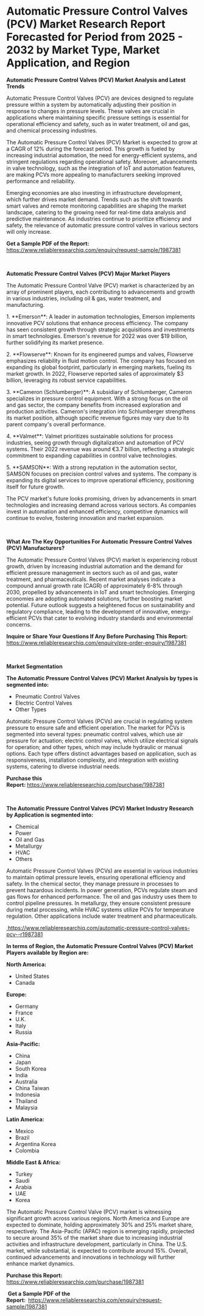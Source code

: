 <p><h1>Automatic Pressure Control Valves (PCV) Market Research Report Forecasted for Period from 2025 -  2032 by Market Type, Market Application, and Region</h1></p><p><strong>Automatic Pressure Control Valves (PCV) Market Analysis and Latest Trends</strong></p>
<p><p>Automatic Pressure Control Valves (PCV) are devices designed to regulate pressure within a system by automatically adjusting their position in response to changes in pressure levels. These valves are crucial in applications where maintaining specific pressure settings is essential for operational efficiency and safety, such as in water treatment, oil and gas, and chemical processing industries.</p><p>The Automatic Pressure Control Valves (PCV) Market is expected to grow at a CAGR of 12% during the forecast period. This growth is fueled by increasing industrial automation, the need for energy-efficient systems, and stringent regulations regarding operational safety. Moreover, advancements in valve technology, such as the integration of IoT and automation features, are making PCVs more appealing to manufacturers seeking improved performance and reliability.</p><p>Emerging economies are also investing in infrastructure development, which further drives market demand. Trends such as the shift towards smart valves and remote monitoring capabilities are shaping the market landscape, catering to the growing need for real-time data analysis and predictive maintenance. As industries continue to prioritize efficiency and safety, the relevance of automatic pressure control valves in various sectors will only increase.</p></p>
<p><strong>Get a Sample PDF of the Report:&nbsp;</strong> <a href="https://www.reliableresearchiq.com/enquiry/request-sample/1987381?utm_campaign=3453&utm_medium=2&utm_source=Github&utm_content=ia&utm_term=12042025&utm_id=automatic-pressure-control-valves-pcv">https://www.reliableresearchiq.com/enquiry/request-sample/1987381</a></p>
<p>&nbsp;</p>
<p><strong>Automatic Pressure Control Valves (PCV) Major Market Players</strong></p>
<p><p>The Automatic Pressure Control Valve (PCV) market is characterized by an array of prominent players, each contributing to advancements and growth in various industries, including oil & gas, water treatment, and manufacturing.</p><p>1. **Emerson**: A leader in automation technologies, Emerson implements innovative PCV solutions that enhance process efficiency. The company has seen consistent growth through strategic acquisitions and investments in smart technologies. Emerson's revenue for 2022 was over $19 billion, further solidifying its market presence.</p><p>2. **Flowserve**: Known for its engineered pumps and valves, Flowserve emphasizes reliability in fluid motion control. The company has focused on expanding its global footprint, particularly in emerging markets, fueling its market growth. In 2022, Flowserve reported sales of approximately $3 billion, leveraging its robust service capabilities.</p><p>3. **Cameron (Schlumberger)**: A subsidiary of Schlumberger, Cameron specializes in pressure control equipment. With a strong focus on the oil and gas sector, the company benefits from increased exploration and production activities. Cameron's integration into Schlumberger strengthens its market position, although specific revenue figures may vary due to its parent company's overall performance.</p><p>4. **Valmet**: Valmet prioritizes sustainable solutions for process industries, seeing growth through digitalization and automation of PCV systems. Their 2022 revenue was around €3.7 billion, reflecting a strategic commitment to expanding capabilities in control valve technologies.</p><p>5. **SAMSON**: With a strong reputation in the automation sector, SAMSON focuses on precision control valves and systems. The company is expanding its digital services to improve operational efficiency, positioning itself for future growth. </p><p>The PCV market's future looks promising, driven by advancements in smart technologies and increasing demand across various sectors. As companies invest in automation and enhanced efficiency, competitive dynamics will continue to evolve, fostering innovation and market expansion.</p></p>
<p>&nbsp;</p>
<p><strong>What Are The Key Opportunities For Automatic Pressure Control Valves (PCV) Manufacturers?</strong></p>
<p><p>The Automatic Pressure Control Valves (PCV) market is experiencing robust growth, driven by increasing industrial automation and the demand for efficient pressure management in sectors such as oil and gas, water treatment, and pharmaceuticals. Recent market analyses indicate a compound annual growth rate (CAGR) of approximately 6-8% through 2030, propelled by advancements in IoT and smart technologies. Emerging economies are adopting automated solutions, further boosting market potential. Future outlook suggests a heightened focus on sustainability and regulatory compliance, leading to the development of innovative, energy-efficient PCVs that cater to evolving industry standards and environmental concerns.</p></p>
<p><strong>Inquire or Share Your Questions If Any Before Purchasing This Report:</strong> <a href="https://www.reliableresearchiq.com/enquiry/pre-order-enquiry/1987381?utm_campaign=3453&utm_medium=2&utm_source=Github&utm_content=ia&utm_term=12042025&utm_id=automatic-pressure-control-valves-pcv">https://www.reliableresearchiq.com/enquiry/pre-order-enquiry/1987381</a></p>
<p>&nbsp;</p>
<p><strong>Market Segmentation</strong></p>
<p><strong>The Automatic Pressure Control Valves (PCV) Market Analysis by types is segmented into:</strong></p>
<p><ul><li>Pneumatic Control Valves</li><li>Electric Control Valves</li><li>Other Types</li></ul></p>
<p><p>Automatic Pressure Control Valves (PCVs) are crucial in regulating system pressure to ensure safe and efficient operation. The market for PCVs is segmented into several types: pneumatic control valves, which use air pressure for actuation; electric control valves, which utilize electrical signals for operation; and other types, which may include hydraulic or manual options. Each type offers distinct advantages based on application, such as responsiveness, installation complexity, and integration with existing systems, catering to diverse industrial needs.</p></p>
<p><strong>Purchase this Report:&nbsp;</strong><a href="https://www.reliableresearchiq.com/purchase/1987381?utm_campaign=3453&utm_medium=2&utm_source=Github&utm_content=ia&utm_term=12042025&utm_id=automatic-pressure-control-valves-pcv">https://www.reliableresearchiq.com/purchase/1987381</a></p>
<p>&nbsp;</p>
<p><strong>The Automatic Pressure Control Valves (PCV) Market Industry Research by Application is segmented into:</strong></p>
<p><ul><li>Chemical</li><li>Power</li><li>Oil and Gas</li><li>Metallurgy</li><li>HVAC</li><li>Others</li></ul></p>
<p><p>Automatic Pressure Control Valves (PCVs) are essential in various industries to maintain optimal pressure levels, ensuring operational efficiency and safety. In the chemical sector, they manage pressure in processes to prevent hazardous incidents. In power generation, PCVs regulate steam and gas flows for enhanced performance. The oil and gas industry uses them to control pipeline pressures. In metallurgy, they ensure consistent pressure during metal processing, while HVAC systems utilize PCVs for temperature regulation. Other applications include water treatment and pharmaceuticals.</p></p>
<p><a href="https://www.reliableresearchiq.com/automatic-pressure-control-valves-pcv--r1987381?utm_campaign=3453&utm_medium=2&utm_source=Github&utm_content=ia&utm_term=12042025&utm_id=automatic-pressure-control-valves-pcv">&nbsp;https://www.reliableresearchiq.com/automatic-pressure-control-valves-pcv--r1987381</a></p>
<p><strong>In terms of Region, the Automatic Pressure Control Valves (PCV) Market Players available by Region are:</strong></p>
<p>
    <p> <strong> North America: </strong>
        <ul>
            <li>United States</li>
            <li>Canada</li>
        </ul>
        </p> 
    <p> <strong> Europe: </strong>
        <ul>
            <li>Germany</li>
            <li>France</li>
            <li>U.K.</li>
            <li>Italy</li>
            <li>Russia</li>
        </ul>
        </p> 
    <p> <strong> Asia-Pacific: </strong>
        <ul>
            <li>China</li>
            <li>Japan</li>
            <li>South Korea</li>
            <li>India</li>
            <li>Australia</li>
            <li>China Taiwan</li>
            <li>Indonesia</li>
            <li>Thailand</li>
            <li>Malaysia</li>
        </ul>
        </p> 
    <p> <strong> Latin America: </strong>
        <ul>
            <li>Mexico</li>
            <li>Brazil</li>
            <li>Argentina Korea</li>
            <li>Colombia</li>
        </ul>
        </p> 
    <p> <strong> Middle East & Africa: </strong>
        <ul>
            <li>Turkey</li>
            <li>Saudi</li>
            <li>Arabia</li>
            <li>UAE</li>
            <li>Korea</li>
        </ul>
    </p>
    </p>
<p><p>The Automatic Pressure Control Valve (PCV) market is witnessing significant growth across various regions. North America and Europe are expected to dominate, holding approximately 30% and 25% market share, respectively. The Asia-Pacific (APAC) region is emerging rapidly, projected to secure around 35% of the market share due to increasing industrial activities and infrastructure development, particularly in China. The U.S. market, while substantial, is expected to contribute around 15%. Overall, continued advancements and innovations in technology will further enhance market dynamics.</p></p>
<p><strong>Purchase this Report: </strong><a href="https://www.reliableresearchiq.com/purchase/1987381?utm_campaign=3453&utm_medium=2&utm_source=Github&utm_content=ia&utm_term=12042025&utm_id=automatic-pressure-control-valves-pcv">https://www.reliableresearchiq.com/purchase/1987381</a></p>
<p>&nbsp;<strong>Get a Sample PDF of the Report:&nbsp;&nbsp;</strong><a href="https://www.reliableresearchiq.com/enquiry/request-sample/1987381?utm_campaign=3453&utm_medium=2&utm_source=Github&utm_content=ia&utm_term=12042025&utm_id=automatic-pressure-control-valves-pcv">https://www.reliableresearchiq.com/enquiry/request-sample/1987381</a></p>
<p><strong></strong></p>
<p><p></p><p></p><p></p></p>